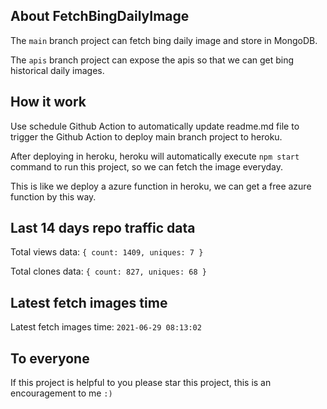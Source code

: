 ## About FetchBingDailyImage

The `main` branch project can fetch bing daily image and store in MongoDB.

The `apis` branch project can expose the apis so that we can get bing historical daily images.

## How it work

Use schedule Github Action to automatically update readme.md file to trigger the Github Action to deploy main branch project to heroku.

After deploying in heroku, heroku will automatically execute `npm start` command to run this project, so we can fetch the image everyday.

This is like we deploy a azure function in heroku, we can get a free azure function by this way.

## Last 14 days repo traffic data

Total views data: `{ count: 1409, uniques: 7 }`

Total clones data: `{ count: 827, uniques: 68 }`

## Latest fetch images time

Latest fetch images time: `2021-06-29 08:13:02`

## To everyone

If this project is helpful to you please star this project, this is an encouragement to me `:)`



